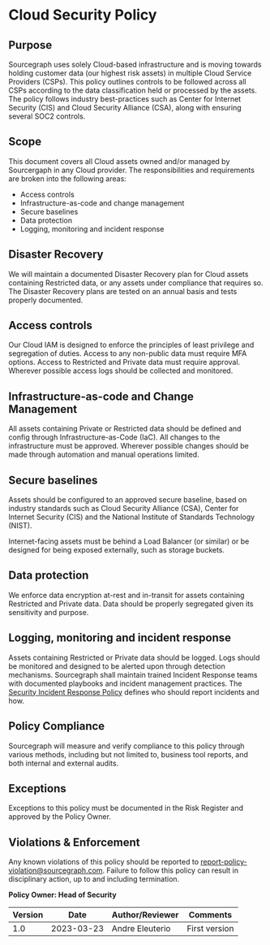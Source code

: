 # Cloud Security Policy

## Purpose

Sourcegraph uses solely Cloud-based infrastructure and is moving towards holding customer data (our highest risk assets) in multiple Cloud Service Providers (CSPs). This policy outlines controls to be followed across all CSPs according to the data classification held or processed by the assets. The policy follows industry best-practices such as Center for Internet Security (CIS) and Cloud Security Alliance (CSA), along with ensuring several SOC2 controls.

## Scope

This document covers all Cloud assets owned and/or managed by Sourcergaph in any Cloud provider. The responsibilities and requirements are broken into the following areas:

- Access controls
- Infrastructure-as-code and change management
- Secure baselines
- Data protection
- Logging, monitoring and incident response

## Disaster Recovery

We will maintain a documented Disaster Recovery plan for Cloud assets containing Restricted data, or any assets under compliance that requires so. The Disaster Recovery plans are tested on an annual basis and tests properly documented.

## Access controls

Our Cloud IAM is designed to enforce the principles of least privilege and segregation of duties. Access to any non-public data must require MFA options. Access to Restricted and Private data must require approval. Wherever possible access logs should be collected and monitored.

## Infrastructure-as-code and Change Management

All assets containing Private or Restricted data should be defined and config through Infrastructure-as-Code (IaC). All changes to the infrastructure must be approved. Wherever possible changes should be made through automation and manual operations limited.

## Secure baselines

Assets should be configured to an approved secure baseline, based on industry standards such as Cloud Security Alliance (CSA), Center for Internet Security (CIS) and the National Institute of Standards Technology (NIST).

Internet-facing assets must be behind a Load Balancer (or similar) or be designed for being exposed externally, such as storage buckets.

## Data protection

We enforce data encryption at-rest and in-transit for assets containing Restricted and Private data. Data should be properly segregated given its sensitivity and purpose.

## Logging, monitoring and incident response

Assets containing Restricted or Private data should be logged. Logs should be monitored and designed to be alerted upon through detection mechanisms. Sourcegraph shall maintain trained Incident Response teams with documented playbooks and incident management practices. The [Security Incident Response Policy](../../departments/security/security-incident-response.md) defines who should report incidents and how.

## Policy Compliance

Sourcegraph will measure and verify compliance to this policy through various methods, including but not limited to, business tool reports, and both internal and external audits.

## Exceptions

Exceptions to this policy must be documented in the Risk Register and approved by the Policy Owner.

## Violations & Enforcement

Any known violations of this policy should be reported to report-policy-violation@sourcegraph.com. Failure to follow this policy can result in disciplinary action, up to and including termination.

**Policy Owner: Head of Security**

| Version | Date       | Author/Reviewer | Comments      |
| ------- | ---------- | --------------- | ------------- |
| 1.0     | 2023-03-23 | Andre Eleuterio | First version |
